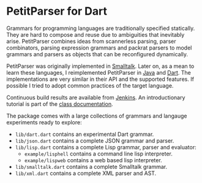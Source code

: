 PetitParser for Dart
====================

Grammars for programming languages are traditionally specified statically. They
 are hard to compose and reuse due to ambiguities that inevitably arise.
 PetitParser combines ideas from scannerless parsing, parser combinators,
 parsing expression grammars and packrat parsers to model grammars and parsers
 as objects that can be reconfigured dynamically.

PetitParser was originally implemented in [Smalltalk](http://scg.unibe.ch/research/helvetia/petitparser).
Later on, as a mean to learn these languages, I reimplemented PetitParser in 
[Java](https://github.com/renggli/PetitParserJava) and [Dart](https://github.com/renggli/PetitParserDart).
The implementations are very similar in their API and the supported features. 
If possible I tried to adopt common practices of the target language.

Continuous build results are available from [Jenkins](http://jenkins.lukas-renggli.ch/job/PetitParserDart/).
An introductionary tutorial is part of the [class documentation](http://jenkins.lukas-renggli.ch/job/PetitParserDart/javadoc/petitparser.html).

The package comes with a large collections of grammars and langauge experiments
ready to explore:

- `lib/dart.dart` contains an experimental Dart grammar.
- `lib/json.dart` contains a complete JSON grammar and parser.
- `lib/lisp.dart` contains a complete Lisp grammar, parser and evaluator:
	- `example/lisphell` contains a command line lisp interpreter.
	- `example/lispweb` contains a web based lisp interpreter.
- `lib/smalltalk.dart` contains a complete Smalltalk grammar.
- `lib/xml.dart` contains a complete XML parser and AST.